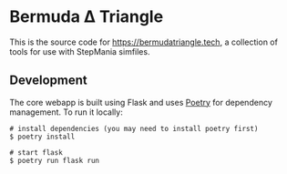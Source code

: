 # Bermuda Δ Triangle
This is the source code for https://bermudatriangle.tech, a collection of tools for use with
StepMania simfiles.

## Development
The core webapp is built using Flask and uses [Poetry](https://python-poetry.org) for dependency management.
To run it locally:
```
# install dependencies (you may need to install poetry first)
$ poetry install

# start flask
$ poetry run flask run
```
